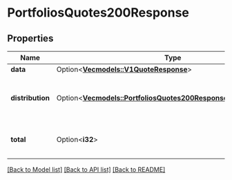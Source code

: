 # PortfoliosQuotes200Response

## Properties

Name | Type | Description | Notes
------------ | ------------- | ------------- | -------------
**data** | Option<[**Vec<models::V1QuoteResponse>**](v1QuoteResponse.md)> |  | [optional]
**distribution** | Option<[**Vec<models::PortfoliosQuotes200ResponseDistributionInner>**](PortfoliosQuotes_200_response_distribution_inner.md)> | Distribution is a list of values for the histogram. | [optional]
**total** | Option<**i32**> | Total is the total number of results. | [optional]

[[Back to Model list]](../README.md#documentation-for-models) [[Back to API list]](../README.md#documentation-for-api-endpoints) [[Back to README]](../README.md)


